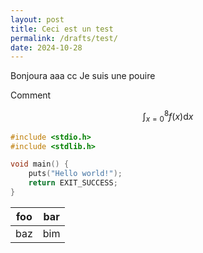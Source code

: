 ```yaml
---
layout: post
title: Ceci est un test
permalink: /drafts/test/
date: 2024-10-28
---
```

Bonjoura aaa cc Je suis une pouire

Comment 

$$
\int_{x=0}^8 f(x) \mathrm d x
$$

```c
#include <stdio.h>
#include <stdlib.h>

void main() {
    puts("Hello world!");
    return EXIT_SUCCESS;
}
```


| foo | bar |
| --- | --- |
| baz | bim |
